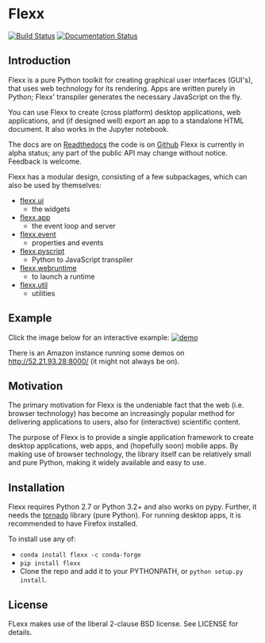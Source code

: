 Flexx
=====

[![Build Status](https://travis-ci.org/zoofIO/flexx.svg)](https://travis-ci.org/zoofIO/flexx)
[![Documentation Status](https://readthedocs.org/projects/flexx/badge/?version=latest)](https://flexx.readthedocs.org)

Introduction
------------

Flexx is a pure Python toolkit for creating graphical user interfaces
(GUI's), that uses web technology for its rendering. Apps are written
purely in Python; Flexx' transpiler generates the necessary JavaScript
on the fly.

You can use Flexx to create (cross platform) desktop applications, web
applications, and (if designed well) export an app to a standalone HTML
document. It also works in the Jupyter notebook.

The docs are on [Readthedocs](http://flexx.readthedocs.org)
the code is on [Github](http://github.com/zoofio/flexx)
Flexx is currently in alpha status; any part of the public API may
change without notice. Feedback is welcome.

Flexx has a modular design, consisting of a few subpackages, which can
also be used by themselves:

* [flexx.ui](http://flexx.readthedocs.io/en/stable/ui/)
  - the widgets
* [flexx.app](http://flexx.readthedocs.io/en/stable/app/)
  - the event loop and server
* [flexx.event](http://flexx.readthedocs.io/en/stable/event/)
  - properties and events
* [flexx.pyscript](http://flexx.readthedocs.io/en/stable/pyscript/)
  - Python to JavaScript transpiler
* [flexx.webruntime](http://flexx.readthedocs.io/en/stable/webruntime/)
  - to launch a runtime
* [flexx.util](http://flexx.readthedocs.io/en/stable/util/)
  - utilities


Example
-------

Click the image below for an interactive example:
[![demo](https://dl.dropboxusercontent.com/u/1463853/images/flexx_demo_300.png)](http://flexx.readthedocs.io/en/latest/ui/examples/splines_src.html)

There is an Amazon instance running some demos on http://52.21.93.28:8000/ 
(it might not always be on).


Motivation
----------

The primary motivation for Flexx is the undeniable fact that the web
(i.e. browser technology) has become an increasingly popular method for
delivering applications to users, also for (interactive) scientific
content.

The purpose of Flexx is to provide a single application framework to
create desktop applications, web apps, and (hopefully soon) mobile apps.
By making use of browser technology, the library itself can be
relatively small and pure Python, making it widely available and easy
to use.


Installation
------------

Flexx requires Python 2.7 or Python 3.2+ and also works on pypy. Further,
it needs the [tornado](http://www.tornadoweb.org) library (pure Python).
For running desktop apps, it is recommended to have Firefox installed.

To install use any of:
* ``conda install flexx -c conda-forge``
* ``pip install flexx``
* Clone the repo and add it to your PYTHONPATH, or ``python setup.py install``.


License
-------

FLexx makes use of the liberal 2-clause BSD license. See LICENSE for details.
